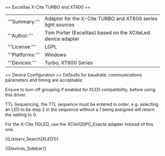 == Excelitas X-Cite TURBO and XT600 ==

<table><tr><td>
'''Summary:'''</td><td>Adapter for the X-Cite TURBO and XT600 series light sources</td></tr>
<tr><td>'''Author:'''</td><td> Tom Porter (Excelitas) based on the XCiteLed device adapter</td></tr>
<tr><td>'''License:'''</td><td>LGPL</td></tr> 
<tr><td>'''Platforms:'''</td><td>Windows</td></tr>
<tr><td>'''Devices:'''</td><td>Turbo, XT600 Series</td></tr>
</table>

== Device Configuration ==
Defaults for baudrate, communications parameters and timing are acceptable.

Ensure to turn off grouping if enabled for XLED compatibility, before using this driver.

TTL Sequencing, the TTL sequence must be entered in order, e.g. selecting an LED to be step 2 in the sequence without a 1 being assigned will return the setting to 0. 

For the X-Cite 110LED, use the XCite120PC_Exacte adapter instead of this one.

{{Listserv_Search|XLED1}}

{{Devices_Sidebar}}
